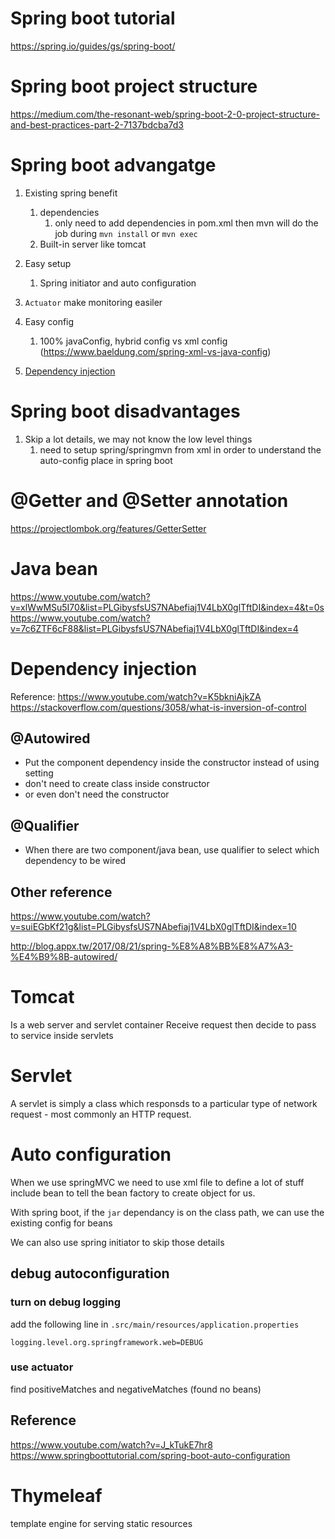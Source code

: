 # Spring boot tutorial

https://spring.io/guides/gs/spring-boot/

# Spring boot project structure

https://medium.com/the-resonant-web/spring-boot-2-0-project-structure-and-best-practices-part-2-7137bdcba7d3

# Spring boot advangatge

1. Existing spring benefit

   1. dependencies
      1. only need to add dependencies in pom.xml then mvn will do the job during `mvn install` or `mvn exec`
   2. Built-in server like tomcat

2. Easy setup
   1. Spring initiator and auto configuration
3. `Actuator` make monitoring easiler
4. Easy config
   1. 100% javaConfig, hybrid config vs xml config (https://www.baeldung.com/spring-xml-vs-java-config)
5. [Dependency injection](#dpi)


# Spring boot disadvantages

1. Skip a lot details, we may not know the low level things
   1. need to setup spring/springmvn from xml in order to understand the auto-config place in spring boot

# @Getter and @Setter annotation

https://projectlombok.org/features/GetterSetter

# Java bean

https://www.youtube.com/watch?v=xlWwMSu5I70&list=PLGibysfsUS7NAbefiaj1V4LbX0glTftDI&index=4&t=0s
https://www.youtube.com/watch?v=7c6ZTF6cF88&list=PLGibysfsUS7NAbefiaj1V4LbX0glTftDI&index=4

# Dependency injection <a name="dpi"></a>
Reference:
https://www.youtube.com/watch?v=K5bkniAjkZA
https://stackoverflow.com/questions/3058/what-is-inversion-of-control

## @Autowired

- Put the component dependency inside the constructor instead of using setting
- don't need to create class inside constructor
- or even don't need the constructor

## @Qualifier

- When there are two component/java bean, use qualifier to select which dependency to be wired

## Other reference

https://www.youtube.com/watch?v=suiEGbKf21g&list=PLGibysfsUS7NAbefiaj1V4LbX0glTftDI&index=10

http://blog.appx.tw/2017/08/21/spring-%E8%A8%BB%E8%A7%A3-%E4%B9%8B-autowired/

# Tomcat

Is a web server and servlet container
Receive request then decide to pass to service inside servlets

# Servlet

A servlet is simply a class which responsds to a particular type of network request - most commonly an HTTP request.

# Auto configuration

When we use springMVC we need to use xml file to define a lot of stuff include bean to tell the bean factory to create object for us.

With spring boot, if the `jar` dependancy is on the class path, we can use the existing config for beans

We can also use spring initiator to skip those details

## debug autoconfiguration

### turn on debug logging

add the following line in `.src/main/resources/application.properties`

```
logging.level.org.springframework.web=DEBUG
```

### use actuator

find positiveMatches and negativeMatches (found no beans)

## Reference

https://www.youtube.com/watch?v=J_kTukE7hr8
https://www.springboottutorial.com/spring-boot-auto-configuration

# Thymeleaf

template engine for serving static resources
